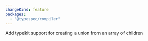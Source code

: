 ```yaml
---
changeKind: feature
packages:
  - "@typespec/compiler"
---
```


Add typekit support for creating a union from an array of children